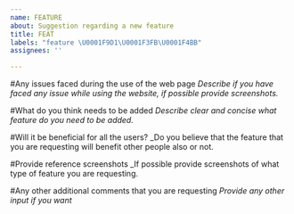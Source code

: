 ```yaml
---
name: FEATURE
about: Suggestion regarding a new feature
title: FEAT
labels: "feature \U0001F9D1\U0001F3FB‍\U0001F4BB"
assignees: ''

---
```


#Any issues faced during the use of the web page 
_Describe if you have faced any issue while using the website, if possible provide screenshots._

#What do you think needs to be added
_Describe clear and concise what feature do you need to be added._

#Will it be beneficial for all the users?
_Do you believe that the feature that you are requesting will benefit other people also or not.

#Provide reference screenshots
_If possible provide screenshots of what type of feature you are requesting.

#Any other additional comments that you are requesting 
_Provide any other input if you want_
